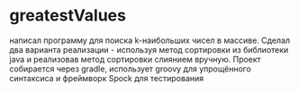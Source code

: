 # greatestValues
написал программу для поиска k-наибольших чисел в массиве. Сделал два варианта реализации - используя метод сортировки из библиотеки java и реализовав метод сортировки слиянием вручную.
Проект собирается через gradle, использует groovy для упрощённого синтаксиса и фреймворк Spock для тестирования
